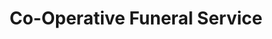 ---
title: "Co-Operative Funeral Service"
url: /grimsby/co-operative-funeral-service/
shop: Bestattungen
---